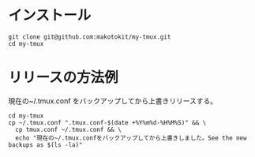 # インストール

```
git clone git@github.com:makotokit/my-tmux.git
cd my-tmux
```

# リリースの方法例

現在の~/.tmux.conf をバックアップしてから上書きリリースする。

```
cd my-tmux
cp ~/.tmux.conf ".tmux.conf-$(date +%Y%m%d-%H%M%S)" && \
  cp tmux.conf ~/.tmux.conf && \
  echo "現在の~/.tmux.confをバックアップしてから上書きしました。See the new backups as $(ls -la)"
```
